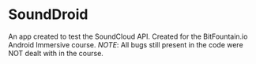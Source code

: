 # SoundDroid
An app created to test the SoundCloud API. Created for the BitFountain.io Android Immersive course. 
*NOTE*: All bugs still present in the code were NOT dealt with in the course.
